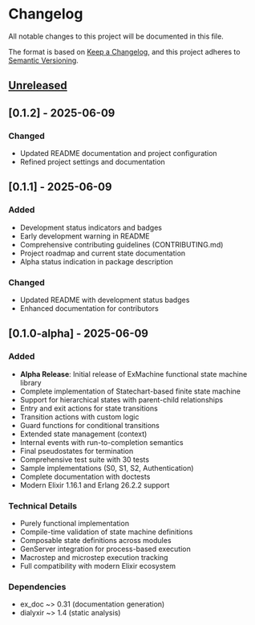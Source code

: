 # Changelog

All notable changes to this project will be documented in this file.

The format is based on [Keep a Changelog](https://keepachangelog.com/en/1.0.0/),
and this project adheres to [Semantic Versioning](https://semver.org/spec/v2.0.0.html).

## [Unreleased]

## [0.1.2] - 2025-06-09

### Changed

- Updated README documentation and project configuration
- Refined project settings and documentation

## [0.1.1] - 2025-06-09

### Added

- Development status indicators and badges
- Early development warning in README
- Comprehensive contributing guidelines (CONTRIBUTING.md)
- Project roadmap and current state documentation
- Alpha status indication in package description

### Changed

- Updated README with development status badges
- Enhanced documentation for contributors

## [0.1.0-alpha] - 2025-06-09

### Added

- **Alpha Release**: Initial release of ExMachine functional state machine library
- Complete implementation of Statechart-based finite state machine
- Support for hierarchical states with parent-child relationships
- Entry and exit actions for state transitions
- Transition actions with custom logic
- Guard functions for conditional transitions
- Extended state management (context)
- Internal events with run-to-completion semantics
- Final pseudostates for termination
- Comprehensive test suite with 30 tests
- Sample implementations (S0, S1, S2, Authentication)
- Complete documentation with doctests
- Modern Elixir 1.16.1 and Erlang 26.2.2 support

### Technical Details

- Purely functional implementation
- Compile-time validation of state machine definitions
- Composable state definitions across modules
- GenServer integration for process-based execution
- Macrostep and microstep execution tracking
- Full compatibility with modern Elixir ecosystem

### Dependencies

- ex_doc ~> 0.31 (documentation generation)
- dialyxir ~> 1.4 (static analysis)

[Unreleased]: https://github.com/YOUR_USERNAME/ex_machine/compare/v0.1.0...HEAD
[0.1.0]: https://github.com/YOUR_USERNAME/ex_machine/releases/tag/v0.1.0
